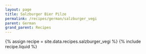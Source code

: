 ```yaml
---
layout: page
title: Salzburger Bier Pilze
permalink: /recipes/german/salzburger_vegi
parent: German
grand_parent: Recipes
---
```

{% assign recipe = site.data.recipes.salzburger_vegi %}
{% include recipe.liquid %}
